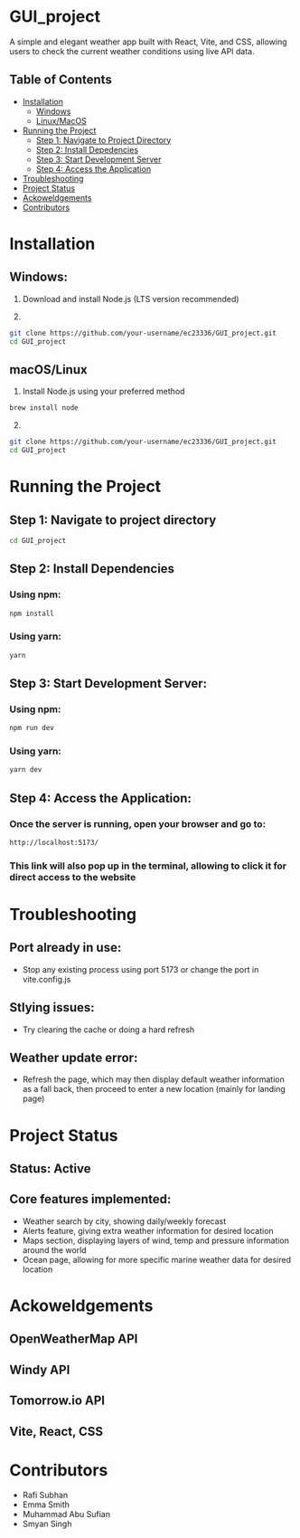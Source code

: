 # GUI_project
A simple and elegant weather app built with React, Vite, and CSS, allowing users to check the current weather conditions using live API data.

## Table of Contents
- [Installation](#installation)
  - [Windows](#windows)
  - [Linux/MacOS](#linuxmacos)
- [Running the Project](#running-the-project)
  - [Step 1: Navigate to Project Directory](#step-1-navigate-to-the-project-directory)
  - [Step 2: Install Depedencies](#step-2-install-dependencies)
  - [Step 3: Start Development Server](#step-3-start-the-development-server)
  - [Step 4: Access the Application](#step-4-access-your-application)
- [Troubleshooting](#troubleshooting)
- [Project Status](#project-status)
- [Ackoweldgements](#ackoweldgements)
- [Contributors](#Contributors)

# Installation 

## Windows:

1) Download and install Node.js (LTS version recommended)

2) 
```bash 
git clone https://github.com/your-username/ec23336/GUI_project.git
cd GUI_project
```

## macOS/Linux

1) Install Node.js using your preferred method 
```bash 
brew install node
```

2) 
```bash 
git clone https://github.com/your-username/ec23336/GUI_project.git
cd GUI_project
```

# Running the Project 

## Step 1: Navigate to project directory 
```bash 
cd GUI_project
```

## Step 2: Install Dependencies
### Using npm:
```bash 
npm install
``` 
### Using yarn:
```bash 
yarn
```

## Step 3: Start Development Server:
### Using npm:
```bash 
npm run dev
``` 
### Using yarn:
```bash 
yarn dev
``` 
## Step 4: Access the Application:
### Once the server is running, open your browser and go to:
```bash 
http://localhost:5173/
``` 
### This link will also pop up in the terminal, allowing to click it for direct access to the website

# Troubleshooting

## Port already in use:
- Stop any existing process using port 5173 or change the port in vite.config.js
## Stlying issues:
- Try clearing the cache or doing a hard refresh 
## Weather update error:
- Refresh the page, which may then display default weather information as a fall back, then proceed to enter a new location (mainly for landing page)

# Project Status

## Status: Active

## Core features implemented:
- Weather search by city, showing daily/weekly forecast 
- Alerts feature, giving extra weather information for desired location
- Maps section, displaying layers of wind, temp and pressure information around the world
- Ocean page, allowing for more specific marine weather data for desired location 

# Ackoweldgements
## OpenWeatherMap API
## Windy API
## Tomorrow.io API
## Vite, React, CSS

# Contributors
- Rafi Subhan
- Emma Smith
- Muhammad Abu Sufian
- Smyan Singh



